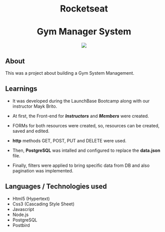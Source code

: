 
<h1 align="center">Rocketseat</h1>

<h1 align="center"><b>Gym Manager System</b></h1>

<p align="center"><img src="https://ik.imagekit.io/cnbmdh4b9w/ezgif.com-video-to-gif_1__p4Z8qZuC_.gif"></p>


## About
This was a project about building a Gym System Management.

## Learnings
- It was developed during the LaunchBase Bootcamp along with our instructor Mayk Brito. 
- At first, the Front-end for ***Instructors*** and ***Members*** were created.
- FORMs for both resources were created, so, resources can be created, saved and edited.
 - **http** methods GET, POST, PUT and DELETE were used.

- Then, **PostgreSQL** was intalled and configured to replace the **data.json** file. 
- Finally, filters were applied to bring specific data from DB and also pagination was implemented. 

## Languages / Technologies used
- Html5 (Hypertext)
- Css3 (Cascading Style Sheet)
- Javascript
- Node.js
- PostgreSQL
- Postbird



     




